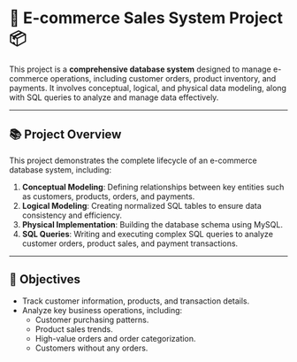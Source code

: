 # 🛒 E-commerce Sales System Project 📦

This project is a **comprehensive database system** designed to manage e-commerce operations, including customer orders, product inventory, and payments. It involves conceptual, logical, and physical data modeling, along with SQL queries to analyze and manage data effectively.

---

## 📚 **Project Overview**
This project demonstrates the complete lifecycle of an e-commerce database system, including:
1. **Conceptual Modeling**: Defining relationships between key entities such as customers, products, orders, and payments.
2. **Logical Modeling**: Creating normalized SQL tables to ensure data consistency and efficiency.
3. **Physical Implementation**: Building the database schema using MySQL.
4. **SQL Queries**: Writing and executing complex SQL queries to analyze customer orders, product sales, and payment transactions.

---

## 🎯 **Objectives**
- Track customer information, products, and transaction details.
- Analyze key business operations, including:
  - Customer purchasing patterns.
  - Product sales trends.
  - High-value orders and order categorization.
  - Customers without any orders.
